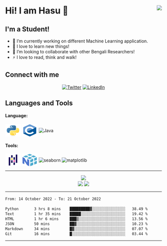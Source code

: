 # Hi! I am Hasu 👋 <img align="right" src="https://gpvc.arturio.dev/hasu234"/> 

## I'm a Student!

- 🔭 I’m currently working on different Machine Learning application.
- 🌱 I love to learn new things!
- 👯 I’m looking to collaborate with other Bengali Researchers!
- ⚡ I love to read, think and walk!


## Connect with me

<div align="center">

  [<img align="center" alt="Twitter" height="40" width="50" src="https://cdn.jsdelivr.net/gh/devicons/devicon/icons/twitter/twitter-original.svg">][twitter]
  [<img align="center" alt="LinkedIn" height="40" width="50" src="https://cdn.jsdelivr.net/gh/devicons/devicon/icons/linkedin/linkedin-original.svg" />][linkedin]
  
  

</div>

## Languages and Tools

<div align="left">
  
  #### Language:
  <img align="center" alt="Python" height="40" width="50" src="https://raw.githubusercontent.com/devicons/devicon/master/icons/python/python-original.svg">
  <img align="center" alt="C" height="40" width="50" src="https://raw.githubusercontent.com/devicons/devicon/master/icons/c/c-original.svg">
  <img align="center" alt="Java" height="40" width="50" src="https://cdn.jsdelivr.net/gh/devicons/devicon/icons/java/java-original.svg">
  
  #### Tools:
  <img align="center" alt="pandas" height="40" width="50" src="https://raw.githubusercontent.com/devicons/devicon/master/icons/pandas/pandas-original.svg">
  <img align="center" alt="numpy" height="40" width="50" src="https://raw.githubusercontent.com/devicons/devicon/master/icons/numpy/numpy-original.svg">
  <img align="center" alt="seaborn" height="40" width="50" src="https://seaborn.pydata.org/_images/logo-mark-lightbg.svg">
  <img align="center" alt="matplotlib" height="40" width="40"src="https://upload.wikimedia.org/wikipedia/commons/8/84/Matplotlib_icon.svg">
</div>

---


<div align="center">
  <img width="40%" src="https://github-readme-stats.vercel.app/api/top-langs/?username=hasu234&langs_count=8&layout=compact&theme=vue-dark&hide_border=true" />
</div>

<div align="center">
  <img width="47%" src="https://github-readme-stats.vercel.app/api?username=hasu234&theme=vue-dark&count_private=true&show_icons=true&include_all_commits=true&hide_border=true" />
  <img width="47%" src="https://github-readme-streak-stats.herokuapp.com/?user=hasu234&theme=vue-dark&hide_border=true" />
</div>

---

<!--START_SECTION:waka-->

```text
From: 14 October 2022 - To: 21 October 2022

Python       3 hrs 8 mins    █████████▓░░░░░░░░░░░░░░░   38.49 %
Text         1 hr 35 mins    █████░░░░░░░░░░░░░░░░░░░░   19.42 %
HTML         1 hr 6 mins     ███▒░░░░░░░░░░░░░░░░░░░░░   13.56 %
JSON         50 mins         ██▓░░░░░░░░░░░░░░░░░░░░░░   10.23 %
Markdown     34 mins         █▓░░░░░░░░░░░░░░░░░░░░░░░   07.07 %
Git          16 mins         █░░░░░░░░░░░░░░░░░░░░░░░░   03.44 %
```

<!--END_SECTION:waka-->
---

[twitter]: https://twitter.com/last_train_23
[linkedin]: https://www.linkedin.com/in/hasmot-ali-hasu-29327b152/
